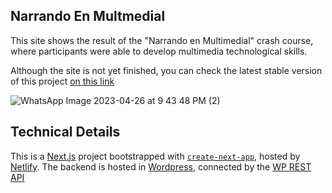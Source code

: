 ## Narrando En Multmedial

This site shows the result of the "Narrando en Multimedial" crash course, where participants were able to develop multimedia technological skills.

Although the site is not yet finished, you can check the latest stable version of this project [on this link](https://fastidious-pika-2c34a5.netlify.app)

![WhatsApp Image 2023-04-26 at 9 43 48 PM (2)](https://github.com/juanfel254/cibermedia/assets/85968522/454f9f20-4e58-4031-b5e3-c09b08a09739)

## Technical Details

This is a [Next.js](https://nextjs.org/) project bootstrapped with [`create-next-app`](https://github.com/vercel/next.js/tree/canary/packages/create-next-app), hosted by [Netlify](https://www.netlify.com/). The backend is hosted in [Wordpress](https://wordpress.com), connected by the [WP REST API](https://developer.wordpress.org/rest-api/) 
